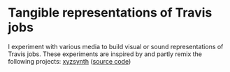 # Tangible representations of Travis jobs

I experiment with various media to build visual or sound representations of Travis jobs. These experiments are inspired by and partly remix the following projects: [xyzsynth](https://tothepoweroftom.github.io/xysynth/#) ([source code](https://github.com/tothepoweroftom/xysynth))
